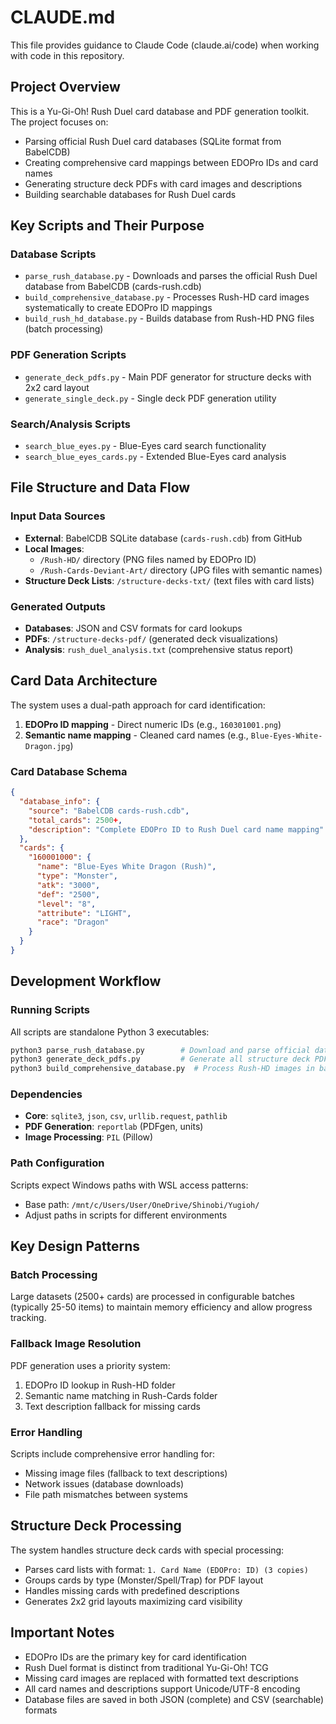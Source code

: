# CLAUDE.md

This file provides guidance to Claude Code (claude.ai/code) when working with code in this repository.

## Project Overview

This is a Yu-Gi-Oh! Rush Duel card database and PDF generation toolkit. The project focuses on:
- Parsing official Rush Duel card databases (SQLite format from BabelCDB)
- Creating comprehensive card mappings between EDOPro IDs and card names
- Generating structure deck PDFs with card images and descriptions
- Building searchable databases for Rush Duel cards

## Key Scripts and Their Purpose

### Database Scripts
- `parse_rush_database.py` - Downloads and parses the official Rush Duel database from BabelCDB (cards-rush.cdb)
- `build_comprehensive_database.py` - Processes Rush-HD card images systematically to create EDOPro ID mappings
- `build_rush_hd_database.py` - Builds database from Rush-HD PNG files (batch processing)

### PDF Generation Scripts
- `generate_deck_pdfs.py` - Main PDF generator for structure decks with 2x2 card layout
- `generate_single_deck.py` - Single deck PDF generation utility

### Search/Analysis Scripts
- `search_blue_eyes.py` - Blue-Eyes card search functionality
- `search_blue_eyes_cards.py` - Extended Blue-Eyes card analysis

## File Structure and Data Flow

### Input Data Sources
- **External**: BabelCDB SQLite database (`cards-rush.cdb`) from GitHub
- **Local Images**: 
  - `/Rush-HD/` directory (PNG files named by EDOPro ID)
  - `/Rush-Cards-Deviant-Art/` directory (JPG files with semantic names)
- **Structure Deck Lists**: `/structure-decks-txt/` (text files with card lists)

### Generated Outputs
- **Databases**: JSON and CSV formats for card lookups
- **PDFs**: `/structure-decks-pdf/` (generated deck visualizations)
- **Analysis**: `rush_duel_analysis.txt` (comprehensive status report)

## Card Data Architecture

The system uses a dual-path approach for card identification:
1. **EDOPro ID mapping** - Direct numeric IDs (e.g., `160301001.png`)
2. **Semantic name mapping** - Cleaned card names (e.g., `Blue-Eyes-White-Dragon.jpg`)

### Card Database Schema
```json
{
  "database_info": {
    "source": "BabelCDB cards-rush.cdb",
    "total_cards": 2500+,
    "description": "Complete EDOPro ID to Rush Duel card name mapping"
  },
  "cards": {
    "160001000": {
      "name": "Blue-Eyes White Dragon (Rush)",
      "type": "Monster",
      "atk": "3000",
      "def": "2500",
      "level": "8",
      "attribute": "LIGHT",
      "race": "Dragon"
    }
  }
}
```

## Development Workflow

### Running Scripts
All scripts are standalone Python 3 executables:
```bash
python3 parse_rush_database.py        # Download and parse official database
python3 generate_deck_pdfs.py         # Generate all structure deck PDFs
python3 build_comprehensive_database.py  # Process Rush-HD images in batches
```

### Dependencies
- **Core**: `sqlite3`, `json`, `csv`, `urllib.request`, `pathlib`
- **PDF Generation**: `reportlab` (PDFgen, units)
- **Image Processing**: `PIL` (Pillow)

### Path Configuration
Scripts expect Windows paths with WSL access patterns:
- Base path: `/mnt/c/Users/User/OneDrive/Shinobi/Yugioh/`
- Adjust paths in scripts for different environments

## Key Design Patterns

### Batch Processing
Large datasets (2500+ cards) are processed in configurable batches (typically 25-50 items) to maintain memory efficiency and allow progress tracking.

### Fallback Image Resolution
PDF generation uses a priority system:
1. EDOPro ID lookup in Rush-HD folder
2. Semantic name matching in Rush-Cards folder  
3. Text description fallback for missing cards

### Error Handling
Scripts include comprehensive error handling for:
- Missing image files (fallback to text descriptions)
- Network issues (database downloads)
- File path mismatches between systems

## Structure Deck Processing

The system handles structure deck cards with special processing:
- Parses card lists with format: `1. Card Name (EDOPro: ID) (3 copies)`
- Groups cards by type (Monster/Spell/Trap) for PDF layout
- Handles missing cards with predefined descriptions
- Generates 2x2 grid layouts maximizing card visibility

## Important Notes

- EDOPro IDs are the primary key for card identification
- Rush Duel format is distinct from traditional Yu-Gi-Oh! TCG
- Missing card images are replaced with formatted text descriptions
- All card names and descriptions support Unicode/UTF-8 encoding
- Database files are saved in both JSON (complete) and CSV (searchable) formats